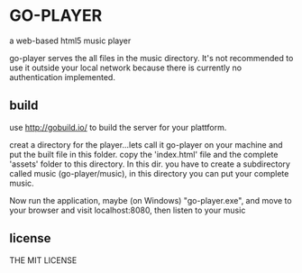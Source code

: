 GO-PLAYER
=========

a web-based html5 music player

go-player serves the all files in the music directory. It's not recommended to use it outside
your local network because there is currently no authentication implemented.

build
--------

use http://gobuild.io/ to build the server for your plattform.

creat a directory for the player...lets call it go-player on your machine and put the built file in this folder.
copy the 'index.html' file and the complete 'assets' folder to this directory.
In this dir. you have to create a subdirectory called music (go-player/music), in this directory you can put your complete music.

Now run the application, maybe (on Windows) "go-player.exe", and move to your browser and visit localhost:8080, then listen to your music

license
---------

THE MIT LICENSE


